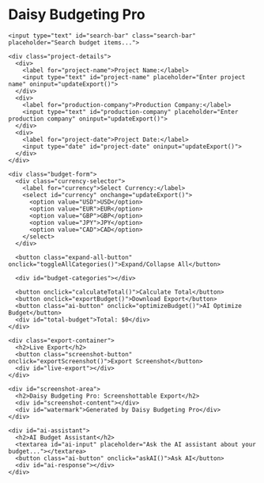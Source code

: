 <html><head><base href="https://cinebudget-pro.com/%20perfect%20now%20dont%20make%20everything%20pre%20loaded%20make%20it%20expandable%20and%20easy%20workflow">
<meta charset="UTF-8">
<meta name="viewport" content="width=device-width, initial-scale=1.0">
<title>Daisy Budgeting Pro</title>
<style>
  @font-face {
    font-family: 'ArshamSans';
    src: url('https://example.com/fonts/ArshamSans-Regular.woff2') format('woff2'),
         url('https://example.com/fonts/ArshamSans-Regular.woff') format('woff');
    font-weight: normal;
    font-style: normal;
    font-display: swap;
  }

  @font-face {
    font-family: 'ArshamSans';
    src: url('https://example.com/fonts/ArshamSans-Bold.woff2') format('woff2'),
         url('https://example.com/fonts/ArshamSans-Bold.woff') format('woff');
    font-weight: bold;
    font-style: normal;
    font-display: swap;
  }

  :root {
    --primary-color: #C7D3D4;
    --secondary-color: #E4DCD5;
    --accent-color: #A2B2BB;
    --background-color: #F6F1E9;
    --text-color: #4A4A4A;
    --border-radius: 12px;
    --transition-speed: 0.3s;
    --box-shadow: 0 4px 20px rgba(0, 0, 0, 0.1);
  }

  body {
    font-family: 'ArshamSans', sans-serif;
    margin: 0;
    padding: 0;
    background-color: var(--background-color);
    color: var(--text-color);
    line-height: 1.6;
  }

  .container {
    max-width: 1400px;
    margin: 0 auto;
    padding: 40px 20px;
  }

  h1, h2, h3 {
    text-transform: uppercase;
    letter-spacing: 2px;
    font-weight: bold;
  }

  h1 {
    font-size: 48px;
    margin-bottom: 40px;
    color: var(--primary-color);
    text-align: center;
    text-shadow: 2px 2px 4px rgba(0, 0, 0, 0.1);
  }

  h2 {
    font-size: 24px;
    margin-top: 30px;
    color: var(--secondary-color);
  }

  h3 {
    font-size: 18px;
    margin-top: 20px;
    color: var(--accent-color);
  }

  .budget-form, .export-container, .project-details {
    background-color: white;
    padding: 30px;
    box-shadow: var(--box-shadow);
    margin-bottom: 40px;
    position: relative;
    overflow: hidden;
    border-radius: var(--border-radius);
    transition: all var(--transition-speed);
  }

  .budget-form:hover, .export-container:hover, .project-details:hover {
    transform: translateY(-5px);
    box-shadow: 0 6px 25px rgba(0, 0, 0, 0.15);
  }

  .screenshot-button {
    position: absolute;
    top: 10px;
    right: 10px;
    background-color: var(--accent-color);
    color: white;
    border: none;
    padding: 10px 15px;
    cursor: pointer;
    font-size: 14px;
    text-transform: uppercase;
    letter-spacing: 1px;
    transition: background-color var(--transition-speed);
    border-radius: var(--border-radius);
  }

  .screenshot-button:hover {
    background-color: var(--secondary-color);
  }

  .budget-category h2 {
    cursor: pointer;
    display: flex;
    align-items: center;
    justify-content: space-between;
    padding: 10px 0;
    border-bottom: 1px solid var(--accent-color);
    transition: color var(--transition-speed);
  }

  .budget-category h2:hover {
    color: var(--primary-color);
  }

  .budget-category h2::after {
    content: '+';
    font-size: 24px;
    transition: transform var(--transition-speed);
  }

  .budget-category h2.open::after {
    transform: rotate(45deg);
  }

  .budget-items-container {
    max-height: 0;
    overflow: hidden;
    transition: max-height var(--transition-speed);
  }

  .budget-items-container.open {
    max-height: 2000px;
  }

  .budget-subcategory {
    margin-bottom: 20px;
    padding-left: 15px;
    border-left: 2px solid var(--accent-color);
  }

  .budget-item {
    display: flex;
    justify-content: space-between;
    align-items: center;
    margin-bottom: 15px;
    padding: 10px;
    background-color: var(--background-color);
    transition: background-color var(--transition-speed);
    border-radius: var(--border-radius);
  }

  .budget-item:hover {
    background-color: var(--secondary-color);
  }

  input[type="text"], input[type="number"], input[type="date"], select, textarea {
    width: calc(20% - 10px);
    padding: 12px;
    border: 1px solid var(--accent-color);
    font-size: 16px;
    font-family: 'ArshamSans', sans-serif;
    transition: border-color var(--transition-speed), box-shadow var(--transition-speed);
    border-radius: var(--border-radius);
  }

  input[type="text"]:focus, input[type="number"]:focus, input[type="date"]:focus, select:focus, textarea:focus {
    border-color: var(--primary-color);
    box-shadow: 0 0 0 2px rgba(199, 211, 212, 0.2);
    outline: none;
  }

  button {
    background-color: var(--primary-color);
    color: white;
    border: none;
    padding: 12px 24px;
    cursor: pointer;
    transition: background-color var(--transition-speed), transform var(--transition-speed);
    font-size: 16px;
    font-weight: bold;
    margin-right: 10px;
    text-transform: uppercase;
    letter-spacing: 2px;
    font-family: 'ArshamSans', sans-serif;
    border-radius: var(--border-radius);
  }

  button:hover {
    background-color: var(--secondary-color);
    transform: translateY(-2px);
  }

  button:active {
    transform: scale(0.98);
  }

  .ai-button {
    background-color: var(--accent-color);
    color: white;
  }

  #total-budget {
    font-size: 28px;
    font-weight: bold;
    text-align: right;
    margin-top: 30px;
    color: var(--primary-color);
    text-transform: uppercase;
    letter-spacing: 2px;
  }

  .file-upload {
    display: flex;
    align-items: center;
  }

  .file-upload label {
    background-color: var(--secondary-color);
    color: white;
    padding: 8px 12px;
    cursor: pointer;
    margin-left: 10px;
    font-size: 14px;
    text-transform: uppercase;
    letter-spacing: 1px;
    transition: background-color var(--transition-speed);
    border-radius: var(--border-radius);
  }

  .file-upload label:hover {
    background-color: var(--primary-color);
  }

  .file-upload input[type="file"] {
    display: none;
  }

  .currency-selector, .export-selector {
    margin-bottom: 20px;
  }

  .currency-selector select, .export-selector select {
    width: auto;
    margin-left: 10px;
  }

  #ai-assistant {
    margin-top: 30px;
    padding: 20px;
    background-color: white;
    position: relative;
    overflow: hidden;
    border-radius: var(--border-radius);
    box-shadow: var(--box-shadow);
  }

  #ai-input {
    width: 100%;
    height: 100px;
    margin-bottom: 10px;
    resize: vertical;
    border-radius: var(--border-radius);
  }

  .loading {
    text-align: center;
    padding: 10px;
    font-style: italic;
    color: var(--secondary-color);
  }

  #live-export {
    font-family: 'Courier New', monospace;
    white-space: pre-wrap;
    background-color: var(--background-color);
    padding: 20px;
    overflow-x: auto;
    font-size: 14px;
    line-height: 1.4;
    color: var(--text-color);
    max-height: 500px;
    overflow-y: auto;
    border-radius: var(--border-radius);
  }

  #live-export .header {
    font-weight: bold;
    text-decoration: underline;
    margin-bottom: 10px;
  }

  #live-export .category {
    font-weight: bold;
    margin-top: 15px;
  }

  #live-export .subcategory {
    margin-left: 20px;
    font-weight: bold;
  }

  #live-export .item {
    margin-left: 40px;
  }

  #live-export .total {
    font-weight: bold;
    margin-top: 15px;
    border-top: 1px solid var(--accent-color);
    padding-top: 5px;
  }

  #screenshot-area {
    background-color: white;
    padding: 40px;
    box-shadow: var(--box-shadow);
    margin-top: 20px;
    position: relative;
    overflow: hidden;
    border-radius: var(--border-radius);
  }

  #screenshot-area h2 {
    text-align: center;
    margin-bottom: 20px;
  }

  #screenshot-content {
    font-family: 'Courier New', monospace;
    white-space: pre-wrap;
    background-color: var(--background-color);
    padding: 20px;
    border: 1px solid var(--accent-color);
    font-size: 14px;
    line-height: 1.4;
    color: var(--text-color);
    overflow-x: auto;
    max-height: 500px;
    overflow-y: auto;
    border-radius: var(--border-radius);
  }

  #watermark {
    position: absolute;
    bottom: 10px;
    right: 10px;
    font-size: 12px;
    color: var(--accent-color);
    opacity: 0.7;
  }

  .project-details {
    display: grid;
    grid-template-columns: 1fr 1fr 1fr;
    gap: 20px;
  }

  .project-details label {
    display: block;
    margin-bottom: 5px;
    font-weight: bold;
    text-transform: uppercase;
    letter-spacing: 1px;
  }

  .project-details input {
    width: 100%;
  }

  .budget-item input[type="number"] {
    width: calc(20% - 10px);
  }

  .budget-item input[type="text"] {
    width: calc(40% - 10px);
  }

  /* Scrollbar styles */
  ::-webkit-scrollbar {
    width: 10px;
    height: 10px;
  }

  ::-webkit-scrollbar-track {
    background: var(--background-color);
    border-radius: 5px;
  }

  ::-webkit-scrollbar-thumb {
    background: var(--accent-color);
    border-radius: 5px;
  }

  ::-webkit-scrollbar-thumb:hover {
    background: var(--secondary-color);
  }

  /* Responsive design */
  @media (max-width: 1200px) {
    .container {
      padding: 20px 10px;
    }

    .project-details {
      grid-template-columns: 1fr 1fr;
    }
  }

  @media (max-width: 768px) {
    .project-details {
      grid-template-columns: 1fr;
    }

    .budget-item {
      flex-direction: column;
      align-items: flex-start;
    }

    .budget-item input[type="text"],
    .budget-item input[type="number"] {
      width: 100%;
      margin-bottom: 10px;
    }

    .file-upload {
      flex-direction: column;
      align-items: flex-start;
    }

    .file-upload label {
      margin-left: 0;
      margin-top: 10px;
    }
  }

  /* New styles for improved workflow */
  .add-item-button {
    background-color: var(--accent-color);
    color: white;
    border: none;
    padding: 8px 12px;
    cursor: pointer;
    font-size: 14px;
    text-transform: uppercase;
    letter-spacing: 1px;
    transition: background-color var(--transition-speed);
    margin-top: 10px;
    border-radius: var(--border-radius);
  }

  .add-item-button:hover {
    background-color: var(--secondary-color);
  }

  .remove-item-button {
    background-color: #ff4d4d;
    color: white;
    border: none;
    padding: 5px 10px;
    cursor: pointer;
    font-size: 12px;
    text-transform: uppercase;
    letter-spacing: 1px;
    transition: background-color var(--transition-speed);
    margin-left: 10px;
    border-radius: var(--border-radius);
  }

  .remove-item-button:hover {
    background-color: #ff1a1a;
  }

  .budget-item-notes {
    width: 100%;
    margin-top: 10px;
    resize: vertical;
    min-height: 60px;
    display: none;
    border-radius: var(--border-radius);
  }

  .toggle-notes-button {
    background-color: var(--accent-color);
    color: white;
    border: none;
    padding: 5px 10px;
    cursor: pointer;
    font-size: 12px;
    text-transform: uppercase;
    letter-spacing: 1px;
    transition: background-color var(--transition-speed);
    margin-left: 10px;
    border-radius: var(--border-radius);
  }

  .toggle-notes-button:hover {
    background-color: var(--secondary-color);
  }

  .search-bar {
    width: 100%;
    padding: 10px;
    margin-bottom: 20px;
    border: 1px solid var(--accent-color);
    font-size: 16px;
    font-family: 'ArshamSans', sans-serif;
    border-radius: var(--border-radius);
  }

  .highlight {
    background-color: rgba(199, 211, 212, 0.3);
    border-radius: 3px;
    padding: 2px 4px;
  }

  .line-item-number {
    width: 60px;
    text-align: right;
    margin-right: 10px;
    font-weight: bold;
    color: var(--accent-color);
  }

  .expand-all-button {
    background-color: var(--accent-color);
    color: white;
    border: none;
    padding: 10px 15px;
    cursor: pointer;
    font-size: 14px;
    text-transform: uppercase;
    letter-spacing: 1px;
    transition: background-color var(--transition-speed);
    margin-bottom: 20px;
    border-radius: var(--border-radius);
  }

  .expand-all-button:hover {
    background-color: var(--secondary-color);
  }
</style>
</head>
<body>
  <div class="container">
    <h1>Daisy Budgeting Pro</h1>
    
    <input type="text" id="search-bar" class="search-bar" placeholder="Search budget items...">

    <div class="project-details">
      <div>
        <label for="project-name">Project Name:</label>
        <input type="text" id="project-name" placeholder="Enter project name" oninput="updateExport()">
      </div>
      <div>
        <label for="production-company">Production Company:</label>
        <input type="text" id="production-company" placeholder="Enter production company" oninput="updateExport()">
      </div>
      <div>
        <label for="project-date">Project Date:</label>
        <input type="date" id="project-date" oninput="updateExport()">
      </div>
    </div>

    <div class="budget-form">
      <div class="currency-selector">
        <label for="currency">Select Currency:</label>
        <select id="currency" onchange="updateExport()">
          <option value="USD">USD</option>
          <option value="EUR">EUR</option>
          <option value="GBP">GBP</option>
          <option value="JPY">JPY</option>
          <option value="CAD">CAD</option>
        </select>
      </div>

      <button class="expand-all-button" onclick="toggleAllCategories()">Expand/Collapse All</button>

      <div id="budget-categories"></div>
      
      <button onclick="calculateTotal()">Calculate Total</button>
      <button onclick="exportBudget()">Download Export</button>
      <button class="ai-button" onclick="optimizeBudget()">AI Optimize Budget</button>
      <div id="total-budget">Total: $0</div>
    </div>

    <div class="export-container">
      <h2>Live Export</h2>
      <button class="screenshot-button" onclick="exportScreenshot()">Export Screenshot</button>
      <div id="live-export"></div>
    </div>

    <div id="screenshot-area">
      <h2>Daisy Budgeting Pro: Screenshottable Export</h2>
      <div id="screenshot-content"></div>
      <div id="watermark">Generated by Daisy Budgeting Pro</div>
    </div>

    <div id="ai-assistant">
      <h2>AI Budget Assistant</h2>
      <textarea id="ai-input" placeholder="Ask the AI assistant about your budget..."></textarea>
      <button class="ai-button" onclick="askAI()">Ask AI</button>
      <div id="ai-response"></div>
    </div>
  </div>

  <script>
    // The JavaScript code remains the same as in the previous version
    // ... (insert the entire JavaScript code here)
  </script>
</body>
</html>

<script>
const budgetCategories = [
  {
    name: "1. Story & Rights",
    subcategories: [
      { name: "Story Rights", items: ["Option Purchase", "Purchase of Completed Screenplay"] },
      { name: "Screenplay", items: ["Writer's Fee", "Rewrite Fee", "Polish Fee"] },
      { name: "Research", items: ["Research Fees", "Research Expenses"] }
    ]
  },
  {
    name: "2. Talent",
    subcategories: [
      { name: "Producer", items: ["Producer", "Co-Producer", "Associate Producer"] },
      { name: "Director", items: ["Director", "Second Unit Director"] },
      { name: "Cast", items: ["Principal Cast", "Supporting Cast", "Day Players", "Stunt Performers"] }
    ]
  },
  {
    name: "3. Production Staff",
    subcategories: [
      { name: "Production", items: ["Production Manager", "Production Coordinator", "Production Assistants"] },
      { name: "Assistant Directors", items: ["1st Assistant Director", "2nd Assistant Director", "2nd 2nd Assistant Director"] },
      { name: "Script Supervision", items: ["Script Supervisor"] }
    ]
  },
  {
    name: "4. Art Department",
    subcategories: [
      { name: "Art Direction", items: ["Production Designer", "Art Director", "Set Designer"] },
      { name: "Set Decoration", items: ["Set Decorator", "Leadman", "Set Dressers"] },
      { name: "Props", items: ["Property Master", "Assistant Property Master"] }
    ]
  },
  {
    name: "5. Wardrobe",
    subcategories: [
      { name: "Costume Design", items: ["Costume Designer", "Assistant Costume Designer"] },
      { name: "Wardrobe", items: ["Wardrobe Supervisor", "Set Costumer"] }
    ]
  },
  {
    name: "6. Makeup & Hair",
    subcategories: [
      { name: "Makeup", items: ["Makeup Department Head", "Key Makeup Artist"] },
      { name: "Hair", items: ["Hair Department Head", "Key Hair Stylist"] }
    ]
  },
  {
    name: "7. Camera",
    subcategories: [
      { name: "Camera", items: ["Director of Photography", "Camera Operator", "1st Assistant Camera", "2nd Assistant Camera"] },
      { name: "Still Photography", items: ["Still Photographer"] }
    ]
  },
  {
    name: "8. Electrical",
    subcategories: [
      { name: "Electrical", items: ["Gaffer", "Best Boy Electric", "Electricians"] },
      { name: "Grip", items: ["Key Grip", "Best Boy Grip", "Grips"] }
    ]
  },
  {
    name: "9. Sound",
    subcategories: [
      { name: "Production Sound", items: ["Production Sound Mixer", "Boom Operator"] }
    ]
  },
  {
    name: "10. Transportation",
    subcategories: [
      { name: "Transportation", items: ["Transportation Coordinator", "Transportation Captain", "Drivers"] }
    ]
  },
  {
    name: "11. Location",
    subcategories: [
      { name: "Location", items: ["Location Manager", "Location Scout", "Assistant Location Manager"] }
    ]
  },
  {
    name: "12. Production Office",
    subcategories: [
      { name: "Production Office", items: ["Office Manager", "Office PA"] }
    ]
  },
  {
    name: "13. Post Production",
    subcategories: [
      { name: "Editorial", items: ["Editor", "Assistant Editor"] },
      { name: "Music", items: ["Composer", "Music Supervisor"] },
      { name: "Sound Post Production", items: ["Sound Designer", "Re-recording Mixer"] },
      { name: "Visual Effects", items: ["VFX Supervisor", "VFX Producer"] }
    ]
  }
];

let nextLineItemNumber = 1;

function generateLineItemNumber() {
  return (nextLineItemNumber++).toString().padStart(3, '0');
}

function createBudgetItem(item, subcategory, category) {
  const lineItemNumber = generateLineItemNumber();
  return `
    <div class="budget-item">
      <span class="line-item-number">${lineItemNumber}</span>
      <input type="text" value="${item}" oninput="updateExport()">
      <input type="number" placeholder="Quantity" oninput="updateExport()">
      <input type="number" placeholder="Rate" oninput="updateExport()">
      <input type="number" placeholder="Total" oninput="updateExport()">
      <button class="toggle-notes-button" onclick="toggleNotes(this)">Notes</button>
      <button class="remove-item-button" onclick="removeItem(this)">Remove</button>
      <textarea class="budget-item-notes" placeholder="Add notes here..." oninput="updateExport()"></textarea>
    </div>
  `;
}

function createSubcategory(subcategory, category) {
  return `
    <div class="budget-subcategory">
      <h3>${subcategory.name}</h3>
      ${subcategory.items.map(item => createBudgetItem(item, subcategory.name, category)).join('')}
      <button class="add-item-button" onclick="addItem(this, '${subcategory.name}', '${category}')">Add Item</button>
    </div>
  `;
}

function createCategory(category) {
  return `
    <div class="budget-category">
      <h2 onclick="toggleCategory(this)">${category.name}</h2>
      <div class="budget-items-container">
        ${category.subcategories.map(subcategory => createSubcategory(subcategory, category.name)).join('')}
      </div>
    </div>
  `;
}

function initializeBudget() {
  const budgetCategoriesContainer = document.getElementById('budget-categories');
  budgetCategoriesContainer.innerHTML = budgetCategories.map(createCategory).join('');
  updateExport();
}

function toggleCategory(element) {
  const itemsContainer = element.nextElementSibling;
  element.classList.toggle('open');
  itemsContainer.classList.toggle('open');
}

function toggleAllCategories() {
  const categories = document.querySelectorAll('.budget-category h2');
  const isAnyOpen = Array.from(categories).some(category => category.classList.contains('open'));
  
  categories.forEach(category => {
    const itemsContainer = category.nextElementSibling;
    if (isAnyOpen) {
      category.classList.remove('open');
      itemsContainer.classList.remove('open');
    } else {
      category.classList.add('open');
      itemsContainer.classList.add('open');
    }
  });
}

function addItem(button, subcategory, category) {
  const newItem = createBudgetItem('New Item', subcategory, category);
  button.insertAdjacentHTML('beforebegin', newItem);
  updateExport();
}

function removeItem(button) {
  button.closest('.budget-item').remove();
  updateExport();
}

function toggleNotes(button) {
  const notes = button.nextElementSibling.nextElementSibling;
  notes.style.display = notes.style.display === 'none' ? 'block' : 'none';
}

function calculateTotal() {
  const totalInputs = document.querySelectorAll('.budget-item input[type="number"]:nth-of-type(3)');
  const total = Array.from(totalInputs).reduce((sum, input) => sum + (parseFloat(input.value) || 0), 0);
  document.getElementById('total-budget').textContent = `Total: $${total.toFixed(2)}`;
  updateExport();
}

function updateExport() {
  const projectName = document.getElementById('project-name').value;
  const productionCompany = document.getElementById('production-company').value;
  const projectDate = document.getElementById('project-date').value;
  const currency = document.getElementById('currency').value;

  let exportContent = `Project: ${projectName}\n`;
  exportContent += `Production Company: ${productionCompany}\n`;
  exportContent += `Date: ${projectDate}\n`;
  exportContent += `Currency: ${currency}\n\n`;

  const categories = document.querySelectorAll('.budget-category');
  categories.forEach(category => {
    const categoryName = category.querySelector('h2').textContent;
    exportContent += `${categoryName}\n`;

    const subcategories = category.querySelectorAll('.budget-subcategory');
    subcategories.forEach(subcategory => {
      const subcategoryName = subcategory.querySelector('h3').textContent;
      exportContent += `  ${subcategoryName}\n`;

      const items = subcategory.querySelectorAll('.budget-item');
      items.forEach(item => {
        const inputs = item.querySelectorAll('input');
        const lineItemNumber = item.querySelector('.line-item-number').textContent;
        const notes = item.querySelector('.budget-item-notes').value;
        exportContent += `    ${lineItemNumber} ${inputs[0].value}: ${inputs[3].value} ${currency}\n`;
        if (notes) {
          exportContent += `      Notes: ${notes}\n`;
        }
      });
    });
    exportContent += '\n';
  });

  const totalBudget = document.getElementById('total-budget').textContent;
  exportContent += `\n${totalBudget}`;

  document.getElementById('live-export').textContent = exportContent;
  document.getElementById('screenshot-content').textContent = exportContent;
}

function exportBudget() {
  const exportContent = document.getElementById('live-export').textContent;
  const blob = new Blob([exportContent], { type: 'text/plain' });
  const url = URL.createObjectURL(blob);
  const a = document.createElement('a');
  a.href = url;
  a.download = 'budget_export.txt';
  document.body.appendChild(a);
  a.click();
  document.body.removeChild(a);
  URL.revokeObjectURL(url);
}

function exportScreenshot() {
  const screenshotArea = document.getElementById('screenshot-area');
  html2canvas(screenshotArea).then(canvas => {
    const link = document.createElement('a');
    link.download = 'budget_screenshot.png';
    link.href = canvas.toDataURL();
    link.click();
  });
}

function optimizeBudget() {
  const aiResponse = document.getElementById('ai-response');
  aiResponse.innerHTML = '<div class="loading">AI is optimizing your budget...</div>';
  
  setTimeout(() => {
    const suggestions = [
      "Consider negotiating better rates for equipment rentals.",
      "Look into tax incentives for filming in certain locations.",
      "Explore options for combining some crew roles to reduce overall staffing costs.",
      "Review the cast size and see if any minor roles can be consolidated.",
      "Analyze the production schedule to minimize overtime and optimize shooting days."
    ];
    
    aiResponse.innerHTML = '<h3>Budget Optimization Suggestions:</h3><ul>' + 
      suggestions.map(suggestion => `<li>${suggestion}</li>`).join('') + 
      '</ul>';
  }, 2000);
}

function askAI() {
  const aiInput = document.getElementById('ai-input').value;
  const aiResponse = document.getElementById('ai-response');
  
  aiResponse.innerHTML = '<div class="loading">AI is processing your question...</div>';
  
  setTimeout(() => {
    const response = generateAIResponse(aiInput);
    aiResponse.innerHTML = `<h3>AI Response:</h3><p>${response}</p>`;
  }, 1500);
}

function generateAIResponse(input) {
  const responses = {
    "how can i reduce costs": "To reduce costs, consider negotiating better rates with vendors, optimizing your shooting schedule, and exploring tax incentives in different filming locations.",
    "what's a typical budget for an indie film": "Indie film budgets can vary widely, but typically range from $500,000 to $10 million. Low-budget indies might be made for under $100,000, while mid-range indies often fall between $1-5 million.",
    "how do i budget for post-production": "For post-production, allocate about 20-25% of your total budget. This should cover editing, sound design, music, visual effects, and color grading. Don't forget to budget for deliverables and festival submissions.",
    "what are common budgeting mistakes": "Common budgeting mistakes include underestimating post-production costs, forgetting about insurance and legal fees, not accounting for contingencies, and overlooking marketing and distribution expenses.",
    "how much should i budget for marketing": "For indie films, consider allocating 10-15% of your production budget for marketing and distribution. This can cover festival submissions, press kits, screeners, and initial promotional materials."
  };

  const lowercaseInput = input.toLowerCase();
  for (const [key, value] of Object.entries(responses)) {
    if (lowercaseInput.includes(key)) {
      return value;
    }
  }

  return "I'm sorry, I don't have specific information about that. Could you try rephrasing your question or asking about a different aspect of film budgeting?";
}

function searchBudget() {
  const searchTerm = document.getElementById('search-bar').value.toLowerCase();
  const budgetItems = document.querySelectorAll('.budget-item');

  budgetItems.forEach(item => {
    const itemText = item.querySelector('input[type="text"]').value.toLowerCase();
    const itemNotes = item.querySelector('.budget-item-notes').value.toLowerCase();
    
    if (itemText.includes(searchTerm) || itemNotes.includes(searchTerm)) {
      item.classList.add('highlight');
      item.closest('.budget-category').querySelector('h2').classList.add('open');
      item.closest('.budget-items-container').classList.add('open');
    } else {
      item.classList.remove('highlight');
    }
  });
}

document.getElementById('search-bar').addEventListener('input', searchBudget);

window.onload = initializeBudget;
</script>
</body>
</html>
